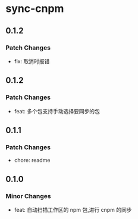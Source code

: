# sync-cnpm

## 0.1.2

### Patch Changes

* fix: 取消时报错

## 0.1.2

### Patch Changes

* feat: 多个包支持手动选择要同步的包

## 0.1.1

### Patch Changes

- chore: readme

## 0.1.0

### Minor Changes

- feat: 自动扫描工作区的 npm 包,进行 cnpm 的同步
